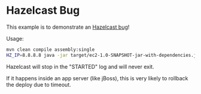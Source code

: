 # Hazelcast Bug

This example is to demonstrate an [Hazelcast bug](https://github.com/hazelcast/hazelcast/issues/2217)!

Usage:

```sh
mvn clean compile assembly:single
HZ_IP=8.8.8.8 java -jar target/ec2-1.0-SNAPSHOT-jar-with-dependencies.jar
```

Hazelcast will stop in the "STARTED" log and will never exit.

If it happens inside an app server (like jBoss), this is very likely to rollback
the deploy due to timeout.


